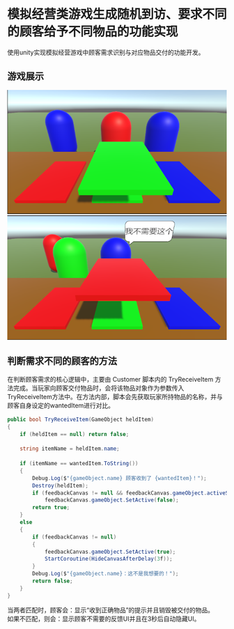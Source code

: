 # 模拟经营类游戏生成随机到访、要求不同的顾客给予不同物品的功能实现

使用unity实现模拟经营游戏中顾客需求识别与对应物品交付的功能开发。

## 游戏展示
![](https://github.com/Airy975/unity-Simulation-Game/blob/main/image/1.png)
![](https://github.com/Airy975/unity-Simulation-Game/blob/main/image/2.png)

## 判断需求不同的顾客的方法
在判断顾客需求的核心逻辑中，主要由 Customer 脚本内的 TryReceiveItem 方法完成。当玩家向顾客交付物品时，会将该物品对象作为参数传入TryReceiveItem方法中。在方法内部，脚本会先获取玩家所持物品的名称，并与顾客自身设定的wantedItem进行对比。
```csharp
public bool TryReceiveItem(GameObject heldItem)
{
    if (heldItem == null) return false;

    string itemName = heldItem.name;

    if (itemName == wantedItem.ToString())
    {
        Debug.Log($"{gameObject.name} 顾客收到了 {wantedItem}！");
        Destroy(heldItem);
        if (feedbackCanvas != null && feedbackCanvas.gameObject.activeSelf)
            feedbackCanvas.gameObject.SetActive(false);
        return true;
    }
    else
    {
        if (feedbackCanvas != null)
        {
            feedbackCanvas.gameObject.SetActive(true);
            StartCoroutine(HideCanvasAfterDelay(3f));
        }
        Debug.Log($"{gameObject.name}：这不是我想要的！");
        return false;
    }
}
```
当两者匹配时，顾客会：显示“收到正确物品”的提示并且销毁被交付的物品。<br>
如果不匹配，则会：显示顾客不需要的反馈UI并且在3秒后自动隐藏UI。